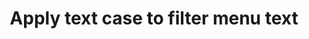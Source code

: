 ---
title: "Apply text case to filter menu text"
name: "channelmeta_trade"
key: "filter_text_case"
description: "Change text casing of filter menu. Options are &quot;capitalise&quot;, &quot;upper_case&quot;, &quot;lower_case&quot;"
user_friendly_description: "You may wish to display your filter menu text as all upper case, lower case or capitalised."
default: "capitalise"
values: []
tags: [channelmeta,trade]
type: "meta"
process: "products"
headless: true
---